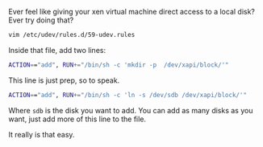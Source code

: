 Ever feel like giving your xen virtual machine direct access to a local disk? Ever try doing that?

```sh
vim /etc/udev/rules.d/59-udev.rules
```

Inside that file, add two lines:

```sh
ACTION=="add", RUN+="/bin/sh -c 'mkdir -p  /dev/xapi/block/'"
```

This line is just prep, so to speak.

```sh
ACTION=="add", RUN+="/bin/sh -c 'ln -s /dev/sdb /dev/xapi/block/'"
```

Where `sdb` is the disk you want to add. You can add as many disks as you want, just add more of this line to the file.

It really is that easy.